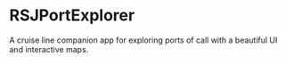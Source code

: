 # RSJPortExplorer
A cruise line companion app for exploring ports of call with a beautiful UI and interactive maps.
